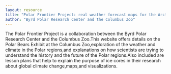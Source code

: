```yaml
---
layout: resource
title: "Polar Frontier Project: real weather forecast maps for the Arctic "
author: "Byrd Polar Research Center and the Columbus Zoo"
---
```


The Polar Frontier Project is a collaboration between the Byrd Polar Research Center and the Columbus Zoo.This website offers details on the Polar Bears Exhibit at the Columbus Zoo,exploration of the weather and climate in the Polar regions,and explanations on how scientists are trying to understand the history and the future of the Polar regions.Also included are lesson plans that help to explain the purpose of ice cores in their research about global climate change,maps,and visualizations.
